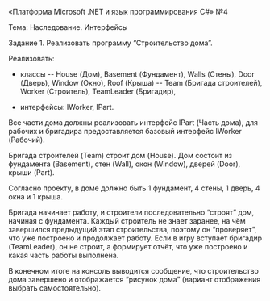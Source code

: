 «Платформа Microsoft .NET и язык программирования C#» №4

Тема: Наследование. Интерфейсы

Задание 1. Реализовать программу “Строительство дома”.

Реализовать:

- классы
-- House (Дом), Basement (Фундамент), Walls (Стены), Door (Дверь), Window (Окно), Roof (Крыша)
-- Team (Бригада строителей), Worker (Строитель), TeamLeader (Бригадир),

- интерфейсы: IWorker, IPart.

Все части дома должны реализовать интерфейс IPart (Часть дома), для рабочих и бригадира предоставляется базовый интерфейс IWorker (Рабочий).

Бригада строителей (Team) строит дом (House). Дом состоит из фундамента (Basement), стен (Wall), окон (Window), дверей (Door), крыши (Part).

Согласно проекту, в доме должно быть 1 фундамент, 4 стены, 1 дверь, 4 окна и 1 крыша.

Бригада начинает работу, и строители последовательно “строят” дом, начиная с фундамента. 
Каждый строитель не знает заранее, на чём завершился предыдущий этап строительства, поэтому он “проверяет”, что уже построено и продолжает работу. 
Если в игру вступает бригадир (TeamLeader), он не строит, а формирует отчёт, что уже построено и какая часть работы выполнена.

В конечном итоге на консоль выводится сообщение, что строительство дома завершено и отображается “рисунок дома” (вариант отображения выбрать самостоятельно).
